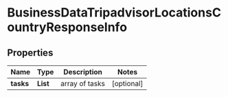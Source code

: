 # BusinessDataTripadvisorLocationsCountryResponseInfo


## Properties

| Name | Type | Description | Notes |
|------------ | ------------- | ------------- | -------------|
**tasks** | **List<BusinessDataTripadvisorLocationsCountryTaskInfo>** | array of tasks |[optional]|